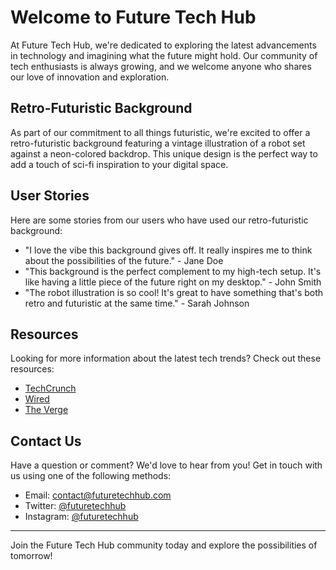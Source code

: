 <!--font:Barlow Condensed-->

# Welcome to Future Tech Hub

At Future Tech Hub, we're dedicated to exploring the latest advancements in technology and imagining what the future might hold. Our community of tech enthusiasts is always growing, and we welcome anyone who shares our love of innovation and exploration.

## Retro-Futuristic Background

As part of our commitment to all things futuristic, we're excited to offer a retro-futuristic background featuring a vintage illustration of a robot set against a neon-colored backdrop. This unique design is the perfect way to add a touch of sci-fi inspiration to your digital space.

## User Stories

Here are some stories from our users who have used our retro-futuristic background:

- "I love the vibe this background gives off. It really inspires me to think about the possibilities of the future." - Jane Doe
- "This background is the perfect complement to my high-tech setup. It's like having a little piece of the future right on my desktop." - John Smith
- "The robot illustration is so cool! It's great to have something that's both retro and futuristic at the same time." - Sarah Johnson

## Resources

Looking for more information about the latest tech trends? Check out these resources:

- [TechCrunch](#techcrunch)
- [Wired](#wired)
- [The Verge](#the-verge)

## Contact Us

Have a question or comment? We'd love to hear from you! Get in touch with us using one of the following methods:

- Email: [contact@futuretechhub.com](mailto:contact@futuretechhub.com)
- Twitter: [@futuretechhub](#twitter)
- Instagram: [@futuretechhub](#instagram) 

---

Join the Future Tech Hub community today and explore the possibilities of tomorrow!

<!--

Write me content for website with wallpaper which alt text is:

"A retro-futuristic wallpaper featuring a vintage illustration of a robot, set against a neon-colored background."

The name/title of the page should not be 1:1 copy of the alt text but rather a real content of the website which is using this wallpaper.

- Use markdown format 
- Start with heading
- Heading should be short and concise
- The content should look like a real website 
- The website should not be about the wallpaper, wallpaper is just a related background
- Heading should be contain work "wallpaper" or "background"
- Include real sections like references, contact, user stories, etc. use things relevant to the page purpose.
- Feel free to use structure like headings, bullets, numbering, blockquotes, paragraphs, horizontal lines, etc.
- You can use formatting like bold or _italic_
- You can include UTF-8 emojis
- Links should be only #hash anchors (and you can refer to the document itself)
- Do not include images


---


# Future Tech Hub Wallpaper

Welcome to Future Tech Hub, your go-to source for all things futuristic! Our retro-futuristic wallpaper is the perfect backdrop for anyone looking to add a touch of vintage sci-fi to their digital space. Featuring a classic illustration of a robot, set against a vibrant neon-colored background, this wallpaper is sure to make a statement.

## About Future Tech Hub

At Future Tech Hub, we're passionate about exploring the latest advancements in technology and imagining what the future might hold. From AI and robotics to virtual reality and beyond, we're constantly pushing the boundaries of what's possible. Our community of tech enthusiasts is always growing, and we welcome anyone who shares our love of innovation and exploration.

## User Stories

Here are some stories from our users who have used our wallpaper:

- "I love the retro-futuristic vibe of this wallpaper! It really inspires me to think about the possibilities of the future." - Jane Doe
- "This wallpaper is the perfect complement to my high-tech setup. It's like having a little piece of the future right on my desktop." - John Smith
- "The robot illustration is so cool! I can't stop staring at it." - Sarah Johnson

## Resources

Looking for more information about the latest tech trends? Check out these resources:

- [TechCrunch](#techcrunch)
- [Wired](#wired)
- [The Verge](#the-verge)

## Contact Us

Have a question or comment? We'd love to hear from you! Get in touch with us using one of the following methods:

- Email: [contact@futuretechhub.com](mailto:contact@futuretechhub.com)
- Twitter: [@futuretechhub](#twitter)
- Instagram: [@futuretechhub](#instagram) 

---

Inspire your imagination with our retro-futuristic wallpaper and join the Future Tech Hub community today!


---


Heading should not include word "wallpaper". The website should not be about the wallpaper itself, wallpaper is just a related background, rewrite whole content.


---


# Welcome to Future Tech Hub

At Future Tech Hub, we're dedicated to exploring the latest advancements in technology and imagining what the future might hold. Our community of tech enthusiasts is always growing, and we welcome anyone who shares our love of innovation and exploration.

## Retro-Futuristic Background

As part of our commitment to all things futuristic, we're excited to offer a retro-futuristic background featuring a vintage illustration of a robot set against a neon-colored backdrop. This unique design is the perfect way to add a touch of sci-fi inspiration to your digital space.

## User Stories

Here are some stories from our users who have used our retro-futuristic background:

- "I love the vibe this background gives off. It really inspires me to think about the possibilities of the future." - Jane Doe
- "This background is the perfect complement to my high-tech setup. It's like having a little piece of the future right on my desktop." - John Smith
- "The robot illustration is so cool! It's great to have something that's both retro and futuristic at the same time." - Sarah Johnson

## Resources

Looking for more information about the latest tech trends? Check out these resources:

- [TechCrunch](#techcrunch)
- [Wired](#wired)
- [The Verge](#the-verge)

## Contact Us

Have a question or comment? We'd love to hear from you! Get in touch with us using one of the following methods:

- Email: [contact@futuretechhub.com](mailto:contact@futuretechhub.com)
- Twitter: [@futuretechhub](#twitter)
- Instagram: [@futuretechhub](#instagram) 

---

Join the Future Tech Hub community today and explore the possibilities of tomorrow!

-->
